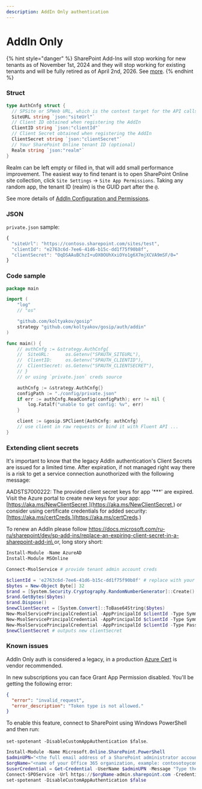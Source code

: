 ```yaml
---
description: AddIn Only authentication
---
```


# AddIn Only

{% hint style="danger" %}
SharePoint Add-Ins will stop working for new tenants as of November 1st, 2024 and they will stop working for existing tenants and will be fully retired as of April 2nd, 2026. See [more](https://techcommunity.microsoft.com/t5/microsoft-sharepoint-blog/sharepoint-add-in-retirement-in-microsoft-365/ba-p/3982035).
{% endhint %}

### Struct

```go
type AuthCnfg struct {
  // SPSite or SPWeb URL, which is the context target for the API calls
  SiteURL string `json:"siteUrl"`
  // Client ID obtained when registering the AddIn
  ClientID string `json:"clientId"`
  // Client Secret obtained when registering the AddIn
  ClientSecret string `json:"clientSecret"`
  // Your SharePoint Online tenant ID (optional)
  Realm string `json:"realm"`
}
```

Realm can be left empty or filled in, that will add small performance improvement. The easiest way to find tenant is to open SharePoint Online site collection, click `Site Settings` -> `Site App Permissions`. Taking any random app, the tenant ID (realm) is the GUID part after the `@`.

See more details of [AddIn Configuration and Permissions](configuration.md).

### JSON

`private.json` sample:

```javascript
{
  "siteUrl": "https://contoso.sharepoint.com/sites/test",
  "clientId": "e2763c6d-7ee6-41d6-b15c-dd1f75f90b8f",
  "clientSecret": "OqDSAAuBChzI+uOX0OUhXxiOYo1g6X7mjXCVA9mSF/0="
}
```

### Code sample

```go
package main

import (
	"log"
	// "os"

	"github.com/koltyakov/gosip"
	strategy "github.com/koltyakov/gosip/auth/addin"
)

func main() {
	// authCnfg := &strategy.AuthCnfg{
	// 	SiteURL:      os.Getenv("SPAUTH_SITEURL"),
	// 	ClientID:     os.Getenv("SPAUTH_CLIENTID"),
	// 	ClientSecret: os.Getenv("SPAUTH_CLIENTSECRET"),
	// }
	// or using `private.json` creds source

	authCnfg := &strategy.AuthCnfg{}
	configPath := "./config/private.json"
	if err := authCnfg.ReadConfig(configPath); err != nil {
		log.Fatalf("unable to get config: %v", err)
	}

	client := &gosip.SPClient{AuthCnfg: authCnfg}
	// use client in raw requests or bind it with Fluent API ...
}
```

### Extending client secrets

It's important to know that the legacy AddIn authentication's Client Secrets are issued for a limited time. After expiration, if not managed right way there is a risk to get a service connection aunothorized with the following message:&#x20;

AADSTS7000222: The provided client secret keys for app '\*\*\*' are expired. Visit the Azure portal to create new keys for your app: [https://aka.ms/NewClientSecret,](https://aka.ms/NewClientSecret,) or consider using certificate credentials for added security: [https://aka.ms/certCreds.](https://aka.ms/certCreds.)

To renew an AddIn please follow [https://docs.microsoft.com/ru-ru/sharepoint/dev/sp-add-ins/replace-an-expiring-client-secret-in-a-sharepoint-add-in\
](https://docs.microsoft.com/ru-ru/sharepoint/dev/sp-add-ins/replace-an-expiring-client-secret-in-a-sharepoint-add-in)or, long story short:

```powershell
Install-Module -Name AzureAD
Install-Module MSOnline

Connect-MsolService # provide tenant admin account creds
```

```powershell
$clientId = 'e2763c6d-7ee6-41d6-b15c-dd1f75f90b8f' # replace with your clientId
$bytes = New-Object Byte[] 32
$rand = [System.Security.Cryptography.RandomNumberGenerator]::Create()
$rand.GetBytes($bytes)
$rand.Dispose()
$newClientSecret = [System.Convert]::ToBase64String($bytes)
New-MsolServicePrincipalCredential -AppPrincipalId $clientId -Type Symmetric -Usage Sign -Value $newClientSecret -StartDate (Get-Date) -EndDate (Get-Date).AddYears(1)
New-MsolServicePrincipalCredential -AppPrincipalId $clientId -Type Symmetric -Usage Verify -Value $newClientSecret -StartDate (Get-Date) -EndDate (Get-Date).AddYears(1)
New-MsolServicePrincipalCredential -AppPrincipalId $clientId -Type Password -Usage Verify -Value $newClientSecret -StartDate (Get-Date) -EndDate (Get-Date).AddYears(1)
$newClientSecret # outputs new clientSecret
```

### Known issues

AddIn Only auth is considered a legacy, in a production [Azure Cert](../azure-certificate-auth.md) is vendor recommended.

In new subscriptions you can face Grant App Permission disabled. You'll be getting the following error:

```json
{
  "error": "invalid_request",
  "error_description": "Token type is not allowed."
}
```

To enable this feature, connect to SharePoint using Windows PowerShell and then run:

&#x20;`set-spotenant -DisableCustomAppAuthentication $false`.

```powershell
Install-Module -Name Microsoft.Online.SharePoint.PowerShell  
$adminUPN="<the full email address of a SharePoint administrator account, example: jdoe@contosotoycompany.onmicrosoft.com>"  
$orgName="<name of your Office 365 organization, example: contosotoycompany>"  
$userCredential = Get-Credential -UserName $adminUPN -Message "Type the password."  
Connect-SPOService -Url https://$orgName-admin.sharepoint.com -Credential $userCredential  
set-spotenant -DisableCustomAppAuthentication $false  
```
